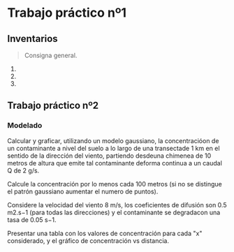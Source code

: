 # Trabajo práctico nº1
## Inventarios
> Consigna general.

1. 

2.

3.

## Trabajo práctico nº2
### Modelado

Calcular y graficar, utilizando un modelo gaussiano, la concentracióon de  un  contaminante  a  nivel  del  suelo  a  lo  largo  de  una  transectade  1  km  en  el  sentido  de  la  dirección  del  viento,  partiendo  desdeuna chimenea de 10 metros de altura que emite tal contaminante deforma continua a un caudal Q de 2 g/s.

Calcule la concentración por lo menos cada 100 metros (si no se distingue el patrón gaussiano aumentar el numero de puntos).

Considere  la  velocidad  del  viento  8  m/s,  los  coeficientes  de  difusión son 0.5 m2.s−1 (para todas las direcciones) y el contaminante se degradacon una tasa de 0.05 s−1.

Presentar una tabla con los valores de concentración para cada "x" considerado, y el gráfico de concentración vs distancia.

